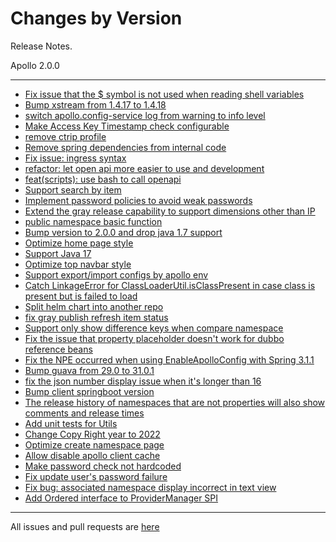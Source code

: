 Changes by Version
==================
Release Notes.

Apollo 2.0.0

------------------
* [Fix issue that the $ symbol is not used when reading shell variables](https://github.com/ctripcorp/apollo/pull/3890)
* [Bump xstream from 1.4.17 to 1.4.18](https://github.com/apolloconfig/apollo/pull/3916)
* [switch apollo.config-service log from warning to info level](https://github.com/ctripcorp/apollo/pull/3884)
* [Make Access Key Timestamp check configurable](https://github.com/ctripcorp/apollo/pull/3908)
* [remove ctrip profile](https://github.com/ctripcorp/apollo/pull/3920)
* [Remove spring dependencies from internal code](https://github.com/apolloconfig/apollo/pull/3937)
* [Fix issue: ingress syntax](https://github.com/apolloconfig/apollo/pull/3933)
* [refactor: let open api more easier to use and development](https://github.com/apolloconfig/apollo/pull/3943)
* [feat(scripts): use bash to call openapi](https://github.com/apolloconfig/apollo/pull/3980)
* [Support search by item](https://github.com/apolloconfig/apollo/pull/3977)
* [Implement password policies to avoid weak passwords](https://github.com/apolloconfig/apollo/pull/4008)
* [Extend the gray release capability to support dimensions other than IP](https://github.com/apolloconfig/apollo/pull/4013)
* [public namespace basic function](https://github.com/apolloconfig/apollo/pull/3850)
* [Bump version to 2.0.0 and drop java 1.7 support](https://github.com/apolloconfig/apollo/pull/4015)
* [Optimize home page style](https://github.com/apolloconfig/apollo/pull/4052)
* [Support Java 17](https://github.com/apolloconfig/apollo/pull/4060)
* [Optimize top navbar style](https://github.com/apolloconfig/apollo/pull/4073)
* [Support export/import configs by apollo env](https://github.com/apolloconfig/apollo/pull/3947)
* [Catch LinkageError for ClassLoaderUtil.isClassPresent in case class is present but is failed to load](https://github.com/apolloconfig/apollo/pull/4097)
* [Split helm chart into another repo](https://github.com/apolloconfig/apollo/pull/4125)
* [fix gray publish refresh item status](https://github.com/apolloconfig/apollo/pull/4128)
* [Support only show difference keys when compare namespace](https://github.com/apolloconfig/apollo/pull/4165)
* [Fix the issue that property placeholder doesn't work for dubbo reference beans](https://github.com/apolloconfig/apollo/pull/4175)
* [Fix the NPE occurred when using EnableApolloConfig with Spring 3.1.1](https://github.com/apolloconfig/apollo/pull/4180)
* [Bump guava from 29.0 to 31.0.1](https://github.com/apolloconfig/apollo/pull/4182)
* [fix the json number display issue when it's longer than 16](https://github.com/apolloconfig/apollo/pull/4183)
* [Bump client springboot version](https://github.com/apolloconfig/apollo/pull/4189)
* [The release history of namespaces that are not properties will also show comments and release times](https://github.com/apolloconfig/apollo/pull/4198)
* [Add unit tests for Utils](https://github.com/apolloconfig/apollo/pull/4193)
* [Change Copy Right year to 2022](https://github.com/apolloconfig/apollo/pull/4202)
* [Optimize create namespace page](https://github.com/apolloconfig/apollo/pull/4213)
* [Allow disable apollo client cache](https://github.com/apolloconfig/apollo/pull/4199)
* [Make password check not hardcoded](https://github.com/apolloconfig/apollo/pull/4207)
* [Fix update user's password failure](https://github.com/apolloconfig/apollo/pull/4212)
* [Fix bug: associated namespace display incorrect in text view](https://github.com/apolloconfig/apollo/pull/4219)
* [Add Ordered interface to ProviderManager SPI](https://github.com/apolloconfig/apollo/pull/4218)

------------------
All issues and pull requests are [here](https://github.com/ctripcorp/apollo/milestone/8?closed=1)
